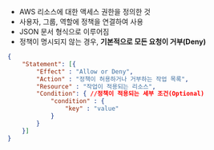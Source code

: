 - AWS 리소스에 대한 액세스 권한을 정의한 것
- 사용자, 그룹, 역할에 정책을 연결하여 사용 
- JSON 문서 형식으로 이루어짐 
- 정책이 명시되지 않는 경우, **기본적으로 모든 요청이 거부(Deny)**
```json
{
	"Statement": [{
		"Effect" : "Allow or Deny",
		"Action" : "정책이 허용하거나 거부하는 작업 목록",
		"Resource" : "작업이 적용되는 리소스",
		"Condition": { //정책이 적용되는 세부 조건(Optional)
			"condition" : {
				"key" : "value"
			}
		}
	}]
}
```

